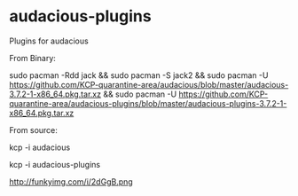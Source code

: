 # audacious-plugins

Plugins for audacious

From Binary:

sudo pacman -Rdd jack && sudo pacman -S jack2 && sudo pacman -U https://github.com/KCP-quarantine-area/audacious/blob/master/audacious-3.7.2-1-x86_64.pkg.tar.xz && sudo pacman -U https://github.com/KCP-quarantine-area/audacious-plugins/blob/master/audacious-plugins-3.7.2-1-x86_64.pkg.tar.xz


From source:

kcp -i audacious 


kcp -i audacious-plugins


http://funkyimg.com/i/2dGgB.png
